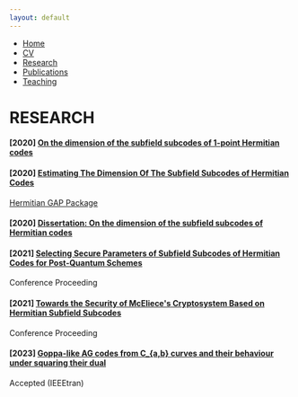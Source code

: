 ```yaml
---
layout: default
---
```


<div class="navbar">
  <ul>
    <li><a href="./index.html">Home</a></li>
    <li><a href="./cv.html">CV</a></li>
    <li><a href="./research.html" class="active">Research</a></li>
    <li><a href="./publications.html">Publications</a></li>
    <li><a href="./teaching.html">Teaching</a></li>
  </ul>
</div>

# RESEARCH

#### [2020] [On the dimension of the subfield subcodes of 1-point Hermitian codes](https://europa.eu/europass/eportfolio/screen/redirect-external?url=https://www.aimsciences.org/article/doi/10.3934/amc.2020054)  

#### [2020] [Estimating The Dimension Of The Subfield Subcodes of Hermitian Codes](https://europa.eu/europass/eportfolio/screen/redirect-external?url=https://cyber.bibl.u-szeged.hu/index.php/actcybern/article/view/4137)  

[Hermitian GAP Package](https://europa.eu/europass/eportfolio/screen/redirect-external?url=https://github.com/nagygp/Hermitian/blob/master/doc/manual.pdf)

#### [2020] [Dissertation: On the dimension of the subfield subcodes of Hermitian codes](https://europa.eu/europass/eportfolio/screen/redirect-external?url=http://doktori.bibl.u-szeged.hu/10475/)  

#### [2021] [Selecting Secure Parameters of Subfield Subcodes of Hermitian Codes for Post-Quantum Schemes](https://europa.eu/europass/eportfolio/screen/redirect-external?url=http://dcs.elte.hu/)  
  Conference Proceeding

#### [2021] [Towards the Security of McEliece's Cryptosystem Based on Hermitian Subfield Subcodes](https://europa.eu/europass/eportfolio/screen/redirect-external?url=http://sibecrypt.ru/en)  
  Conference Proceeding

#### [2023] [Goppa-like AG codes from C_{a,b} curves and their behaviour under squaring their dual](https://europa.eu/europass/eportfolio/screen/redirect-external?url=https://arxiv.org/abs/2303.08687)  
  Accepted (IEEEtran)
